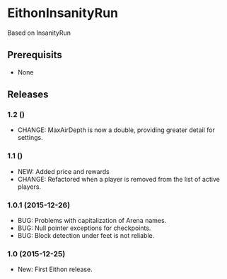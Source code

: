 # EithonInsanityRun

Based on InsanityRun

## Prerequisits

* None

## Releases

### 1.2 ()

* CHANGE: MaxAirDepth is now a double, providing greater detail for settings.

### 1.1 ()

* NEW: Added price and rewards
* CHANGE: Refactored when a player is removed from the list of active players.

### 1.0.1 (2015-12-26)

* BUG: Problems with capitalization of Arena names.
* BUG: Null pointer exceptions for checkpoints.
* BUG: Block detection under feet is not reliable.

### 1.0 (2015-12-25)

* New: First Eithon release.
